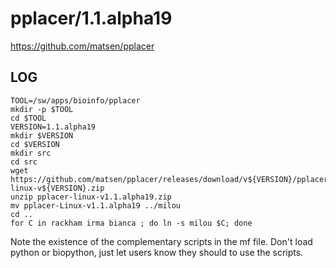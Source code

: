 pplacer/1.1.alpha19
===================

<https://github.com/matsen/pplacer>

LOG
---

    TOOL=/sw/apps/bioinfo/pplacer
    mkdir -p $TOOL
    cd $TOOL
    VERSION=1.1.alpha19
    mkdir $VERSION
    cd $VERSION
    mkdir src
    cd src
    wget https://github.com/matsen/pplacer/releases/download/v${VERSION}/pplacer-linux-v${VERSION}.zip
    unzip pplacer-linux-v1.1.alpha19.zip 
    mv pplacer-Linux-v1.1.alpha19 ../milou
    cd ..
    for C in rackham irma bianca ; do ln -s milou $C; done

Note the existence of the complementary scripts in the mf file.  Don't load
python or biopython, just let users know they should to use the scripts.

